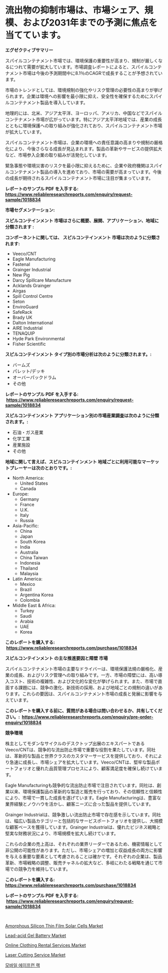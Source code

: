 <p><h1>流出物の抑制市場は、市場シェア、規模、および2031年までの予測に焦点を当てています。</h1></p><p><strong>エグゼクティブサマリー</strong></p>
<p><p>スパイルコンテナメント市場では、環境保護の重要性が高まり、規制が厳しくなるにつれて需要が拡大しています。市場調査レポートによると、スパイルコンテナメント市場は今後の予測期間中に8.1％のCAGRで成長することが予想されています。</p><p>市場のトレンドとしては、環境規制の強化やリスク管理の必要性の高まりが挙げられます。企業は環境への影響を最小限に抑え、安全性を確保するためにスパイルコンテナメント製品を導入しています。</p><p>地理的には、北米、アジア太平洋、ヨーロッパ、アメリカ、中国などでスパイルコンテナメント市場が広がっています。特にアジア太平洋地域では、産業の成長とともに環境保護への取り組みが強化されており、スパイルコンテナメント市場が拡大しています。</p><p>スパイルコンテナメント市場は、企業の環境への責任意識の高まりや規制の厳格化により、今後さらなる成長が見込まれます。製品の革新やサービスの提供拡大など、市場参入企業の取り組みが活発化しています。</p><p>緊急事態や環境災害のリスクを最小限に抑えるために、企業や政府機関はスパイルコンテナメント製品の導入を進めており、市場の需要が高まっています。今後の成長が期待されるスパイルコンテナメント市場に注目が集まっています。</p></p>
<p><strong>レポートのサンプル PDF を入手する: <a href="https://www.reliableresearchreports.com/enquiry/request-sample/1018834">https://www.reliableresearchreports.com/enquiry/request-sample/1018834</a></strong></p>
<p><strong>市場セグメンテーション:</strong></p>
<p><strong> スピルコンテインメント 市場はさらに概要、展開、アプリケーション、地域に分類されます :</strong></p>
<p><strong>コンポーネントに関しては、 スピルコンテインメント 市場は次のように分類されます: &nbsp;</strong></p>
<p><ul><li>Veeco/CNT</li><li>Eagle Manufacturing</li><li>Fastenal</li><li>Grainger Industrial</li><li>New Pig</li><li>Darcy Spillcare Manufacture</li><li>Acklands Grainger</li><li>Airgas</li><li>Spill Control Centre</li><li>Seton</li><li>EnviroGuard</li><li>SafeRack</li><li>Brady UK</li><li>Dalton International</li><li>AIRE Industrial</li><li>TENAQUIP</li><li>Hyde Park Environmental</li><li>Fisher Scientific</li></ul></p>
<p><strong> スピルコンテインメント タイプ別の市場分析は次のように分類されます。:</strong></p>
<p><ul><li>バームズ</li><li>パレット/デッキ</li><li>オーバーパックドラム</li><li>その他</li></ul></p>
<p><strong>レポートのサンプル PDF を入手する: &nbsp;<a href="https://www.reliableresearchreports.com/enquiry/request-sample/1018834">https://www.reliableresearchreports.com/enquiry/request-sample/1018834</a></strong></p>
<p><strong> スピルコンテインメント アプリケーション別の市場産業調査は次のように分類されます。:</strong></p>
<p><ul><li>石油・ガス産業</li><li>化学工業</li><li>産業施設</li><li>その他</li></ul></p>
<p><strong>地域に関して言えば、スピルコンテインメント 地域ごとに利用可能なマーケットプレーヤーは次のとおりです。:</strong></p>
<p><ul>
    <li>
        North America:
        <ul>
            <li>United States</li>
            <li>Canada</li>
        </ul>
    </li>
    <li>
        Europe:
        <ul>
            <li>Germany</li>
            <li>France</li>
            <li>U.K.</li>
            <li>Italy</li>
            <li>Russia</li>
        </ul>
    </li>
    <li>
        Asia-Pacific:
        <ul>
            <li>China</li>
            <li>Japan</li>
            <li>South Korea</li>
            <li>India</li>
            <li>Australia</li>
            <li>China Taiwan</li>
            <li>Indonesia</li>
            <li>Thailand</li>
            <li>Malaysia</li>
        </ul>
    </li>
    <li>
        Latin America:
        <ul>
            <li>Mexico</li>
            <li>Brazil</li>
            <li>Argentina Korea</li>
            <li>Colombia</li>
        </ul>
    </li>
    <li>
        Middle East & Africa:
        <ul>
            <li>Turkey</li>
            <li>Saudi</li>
            <li>Arabia</li>
            <li>UAE</li>
            <li>Korea</li>
        </ul>
    </li>
    </ul></p>
<p><strong>このレポートを購入する: &nbsp;<a href="https://www.reliableresearchreports.com/purchase/1018834">https://www.reliableresearchreports.com/purchase/1018834</a></strong></p>
<p><strong>スピルコンテインメント の主な推進要因と障壁 市場</strong></p>
<p><p>スパイルコンテナメント市場の主要なドライバーは、環境保護法規の厳格化、産業の成長、およびリスク管理への取り組みです。一方、市場の障壁には、高い導入コスト、技術の複雑性、および文化的な変化が挙げられます。また、市場で直面する課題には、競争の激化、新技術の採用、および地域ごとの規制の違いがあります。これらの要因は、スパイルコンテナメント市場の成長と発展に影響を与えています。</p></p>
<p><strong>このレポートを購入する前に、質問がある場合は問い合わせるか、共有してください。:&nbsp; <a href="https://www.reliableresearchreports.com/enquiry/pre-order-enquiry/1018834">https://www.reliableresearchreports.com/enquiry/pre-order-enquiry/1018834</a></strong></p>
<p><strong>競争環境</strong></p>
<p><p>株主としてモダンなサイクルのデスクトップ出展のエキスパートであるVeeco/CNTは、競争的な流出防止市場で重要な役割を果たしています。同社は、革新的な製品と世界クラスのカスタマーサービスを提供しており、それにより急速に成長し、市場シェアを拡大しています。Veeco/CNTは、堅牢な製品ポートフォリオと優れた品質管理プロセスにより、顧客満足度を確保し続けています。</p><p>Eagle Manufacturingも競争的な流出防止市場で注目されています。同社は、創業以来、環境保護製品の革新的な製造と販売を行っており、その信頼性と信頼性により、市場で一貫した成長を遂げています。Eagle Manufacturingは、豊富な業界経験とノウハウを活かし、顧客ニーズに合った製品を提供しています。</p><p>Grainger Industrialは、競争激しい流出防止市場で存在感を示しています。同社は、幅広い製品カテゴリーと包括的なサービスポートフォリオを提供し、大規模な顧客ベースを獲得しています。Grainger Industrialは、優れたビジネス戦略と堅実な財務状況により、市場規模を拡大し続けています。</p><p>これらの企業の売上高は、それぞれの業界リーダーであるため、機密情報として非公開の可能性があります。ただし、市場シェアの増加と収益成長の両方に影響を与える重要な要素として考慮されることは確かです。それぞれの企業は、製品革新、市場戦略の調整、販売チャネルの拡大など、多岐にわたる戦略を通じて市場での競争力を維持しています。</p></p>
<p><strong>このレポートを購入する: &nbsp; <a href="https://www.reliableresearchreports.com/purchase/1018834">https://www.reliableresearchreports.com/purchase/1018834</a></strong></p>
<p><strong>レポートのサンプル PDF を入手する: &nbsp;<a href="https://www.reliableresearchreports.com/enquiry/request-sample/1018834">https://www.reliableresearchreports.com/enquiry/request-sample/1018834</a></strong><strong></strong></p>
<p>&nbsp;</p>
<p><p><a href="https://eight-handstand-8fb.notion.site/Amorphous-Silicon-Thin-Film-Solar-Cells-Market-Offers-Provide-Insightful-Data-for-the-Time-Period-fr-d0f532971bd4464d906537294103b30d">Amorphous Silicon Thin Film Solar Cells Market</a></p><p><a href="https://view.publitas.com/reportprime-1/lead-acid-gel-battery-market-research-report-unlocks-analysis-on-the-market-financial-status-market-size-and-market-revenue-upto-2031/">Lead-acid Gel Battery Market</a></p><p><a href="https://issuu.com/reportprime-2/docs/online-clothing-rental-services-market-size-2030.p">Online Clothing Rental Services Market</a></p><p><a href="https://issuu.com/reportprime-2/docs/laser-cutting-service-market-size-2030.pptx">Laser Cutting Service Market</a></p><p><a href="https://github.com/vsr06p4p49/Market-Research-Report-List-1/blob/main/2943997189869.md">모바일 에이프런 랙</a></p></p>